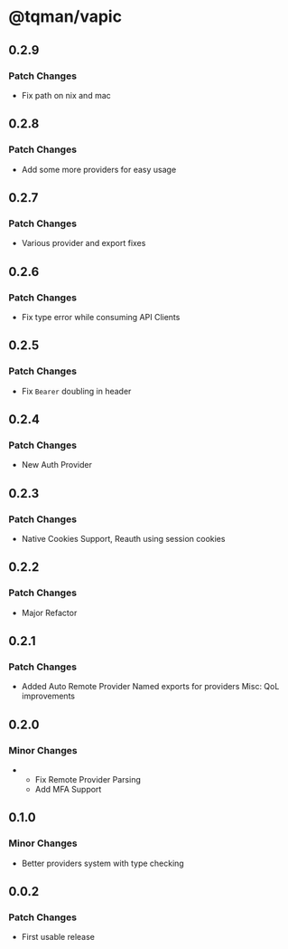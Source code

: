 # @tqman/vapic

## 0.2.9

### Patch Changes

- Fix path on nix and mac

## 0.2.8

### Patch Changes

- Add some more providers for easy usage

## 0.2.7

### Patch Changes

- Various provider and export fixes

## 0.2.6

### Patch Changes

- Fix type error while consuming API Clients

## 0.2.5

### Patch Changes

- Fix `Bearer` doubling in header

## 0.2.4

### Patch Changes

- New Auth Provider

## 0.2.3

### Patch Changes

- Native Cookies Support, Reauth using session cookies

## 0.2.2

### Patch Changes

- Major Refactor

## 0.2.1

### Patch Changes

- Added Auto Remote Provider
  Named exports for providers
  Misc: QoL improvements

## 0.2.0

### Minor Changes

- - Fix Remote Provider Parsing
  - Add MFA Support

## 0.1.0

### Minor Changes

- Better providers system with type checking

## 0.0.2

### Patch Changes

- First usable release
